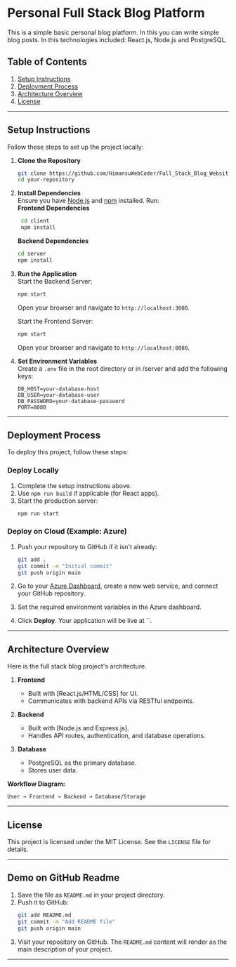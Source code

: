 # Personal Full Stack Blog Platform

This is a simple basic personal blog platform. In this you can write simple blog posts. In this technologies included: React.js, Node.js and PostgreSQL.

## Table of Contents
1. [Setup Instructions](#setup-instructions)
2. [Deployment Process](#deployment-process)
3. [Architecture Overview](#architecture-overview)
4. [License](#license)

---

## Setup Instructions

Follow these steps to set up the project locally:

1. **Clone the Repository**  
   ```bash
   git clone https://github.com/HimansuWebCoder/Full_Stack_Blog_Website.git
   cd your-repository
   ```

2. **Install Dependencies**  
   Ensure you have [Node.js](https://nodejs.org/) and [npm](https://www.npmjs.com/) installed. Run:  
   **Frontend Dependencies**
   ```bash
    cd client
    npm install
    ```
   **Backend Dependencies**
    ```bash
    cd server
    npm install
    ```

3. **Run the Application**  
   Start the Backend Server:  
   ```bash
   npm start
   ```
   Open your browser and navigate to `http://localhost:3000`.

   Start the Frontend Server:
   ```bash
   npm start
   ``` 
   Open your browser and navigate to `http://localhost:8080`.

4. **Set Environment Variables**  
   Create a `.env` file in the root directory or in /server and add the following keys:  
   ```env
   DB_HOST=your-database-host
   DB_USER=your-database-user
   DB_PASSWORD=your-database-password
   PORT=8080
   ```
---

## Deployment Process

To deploy this project, follow these steps:

### Deploy Locally
1. Complete the setup instructions above.  
2. Use `npm run build` if applicable (for React apps).  
3. Start the production server:  
   ```bash
   npm run start
   ```

### Deploy on Cloud (Example: Azure)
1. Push your repository to GitHub if it isn't already:  
   ```bash
   git add .
   git commit -m "Initial commit"
   git push origin main
   ```

2. Go to your [Azure Dashboard](https://azure.microsoft.com/en-us/), create a new web service, and connect your GitHub repository.

3. Set the required environment variables in the Azure dashboard.

4. Click **Deploy**. Your application will be live at ``.

---

## Architecture Overview

Here is the full stack blog project's architecture.

1. **Frontend**  
   * Built with [React.js/HTML/CSS] for UI.  
   * Communicates with backend APIs via RESTful endpoints.

2. **Backend**  
   * Built with [Node.js and Express.js].  
   * Handles API routes, authentication, and database operations.

3. **Database**  
   * PostgreSQL as the primary database.  
   * Stores user data.

**Workflow Diagram:**
```plaintext
User → Frontend → Backend → Database/Storage
```

---

## License

This project is licensed under the MIT License. See the `LICENSE` file for details.

---

## Demo on GitHub Readme

1. Save the file as `README.md` in your project directory.
2. Push it to GitHub:
   ```bash
   git add README.md
   git commit -m "Add README file"
   git push origin main
   ```
3. Visit your repository on GitHub. The `README.md` content will render as the main description of your project.

--- 
